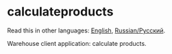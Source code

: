 # calculateproducts

Read this in other languages: [English](calculateproducts.md), [Russian/Русский](calculateproducts.ru.md). 

Warehouse client application: calculate products.
